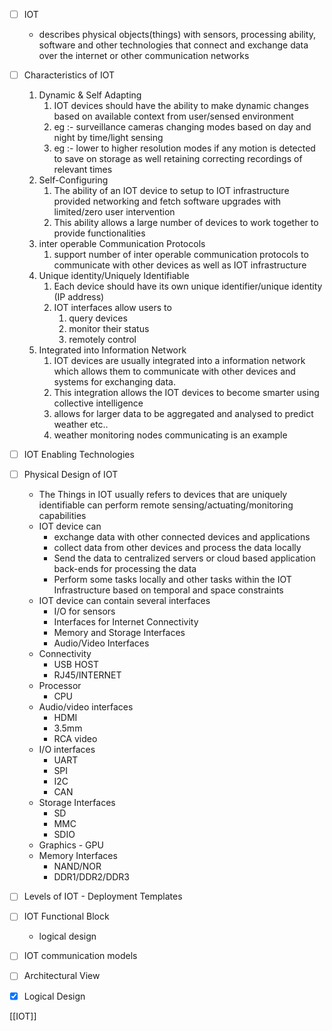 - [ ] IOT
	- describes physical objects(things) with sensors, processing ability, software and other technologies that connect and exchange data over the internet or other communication networks
- [ ] Characteristics of IOT
	1. Dynamic & Self Adapting
		1. IOT devices should have the ability to make dynamic changes based on available context from user/sensed environment
		2. eg :- surveillance cameras changing modes based on day and night by time/light sensing
		3. eg :- lower to higher resolution modes if any motion is detected to save on storage as well retaining correcting recordings of relevant times
	2. Self-Configuring
		1. The ability of an IOT device to setup to IOT infrastructure provided networking and fetch software upgrades with limited/zero user intervention
		2. This ability allows a large number of devices to work together to provide functionalities
	3. inter operable Communication Protocols
		1. support number of inter operable communication protocols to communicate with other devices as well as IOT infrastructure
	4. Unique identity/Uniquely Identifiable
		1. Each device should have its own unique identifier/unique identity (IP address)
		2. IOT interfaces allow users to
			1. query devices
			2. monitor their status
			3. remotely control
	5. Integrated into Information Network
		1. IOT devices are usually integrated into a information network which allows them to communicate with other devices and systems for exchanging data.
		2. This integration allows the IOT devices to become smarter using collective intelligence
		3. allows for larger data to be aggregated and analysed to predict weather etc..
		4. weather monitoring nodes communicating is an example
- [ ] IOT Enabling Technologies
- [ ] Physical Design of IOT
	- The Things in IOT usually refers to devices that are uniquely identifiable can perform remote sensing/actuating/monitoring capabilities
	- IOT device can
		- exchange data with other connected devices and applications
		- collect data from other devices and process the data locally
		- Send the data to centralized servers or cloud based application back-ends for processing the data
		- Perform some tasks locally and other tasks within the IOT Infrastructure based on temporal and space constraints
	- IOT device can contain several interfaces
		- I/O for sensors
		- Interfaces for Internet Connectivity
		- Memory and Storage Interfaces
		- Audio/Video Interfaces
	- Connectivity 
		- USB HOST
		- RJ45/INTERNET
	- Processor
		- CPU
	- Audio/video interfaces
		- HDMI
		- 3.5mm
		- RCA video
	- I/O interfaces
		- UART 
		- SPI
		- I2C
		- CAN
	- Storage Interfaces
		- SD
		- MMC
		- SDIO
	- Graphics - GPU
	- Memory Interfaces
		- NAND/NOR
		- DDR1/DDR2/DDR3
- [ ] Levels of IOT - Deployment Templates
- [ ] IOT Functional Block
	- logical design 
- [ ] IOT communication models
- [ ] Architectural View
- [x] Logical Design









[[IOT]]